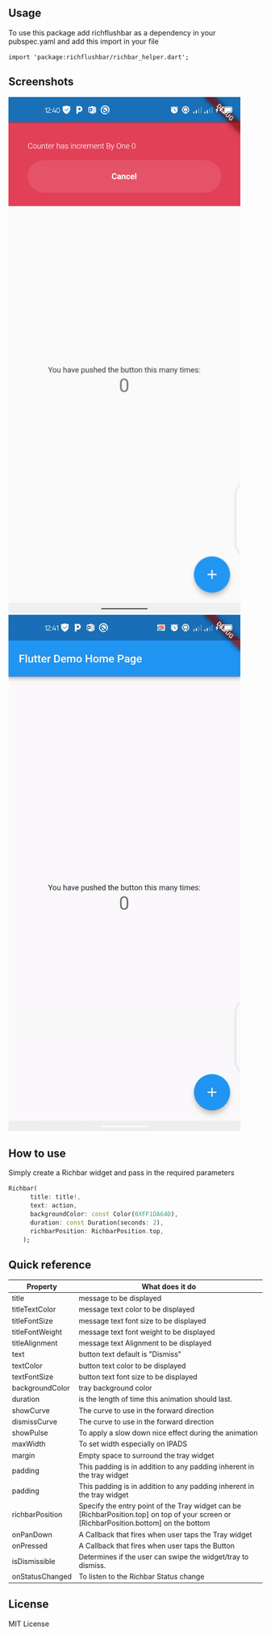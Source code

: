 <!--
This README describes the package. If you publish this package to pub.dev,
this README's contents appear on the landing page for your package.

For information about how to write a good package README, see the guide for
[writing package pages](https://dart.dev/guides/libraries/writing-package-pages).

For general information about developing packages, see the Dart guide for
[creating packages](https://dart.dev/guides/libraries/create-library-packages)
and the Flutter guide for
[developing packages and plugins](https://flutter.dev/developing-packages).
-->

## Usage

To use this package add richflushbar as a dependency in your pubspec.yaml and add this import in your file

```
import 'package:richflushbar/richbar_helper.dart';
```

## Screenshots

![Andriod Shot](screenshots/ss1.png)
![GIF Shot](screenshots/ss2.gif)

## How to use

Simply create a Richbar widget and pass in the required parameters

```dart
Richbar(
      title: title!,
      text: action,
      backgroundColor: const Color(0XFF1DA64D),
      duration: const Duration(seconds: 2),
      richbarPosition: RichbarPosition.top,
    );
```

## Quick reference

| Property        | What does it do                                                                                                                         |
| --------------- | --------------------------------------------------------------------------------------------------------------------------------------- |
| title           | message to be displayed                                                                                                                 |
| titleTextColor  | message text color to be displayed                                                                                                      |
| titleFontSize   | message text font size to be displayed                                                                                                  |
| titleFontWeight | message text font weight to be displayed                                                                                                |
| titleAlignment  | message text Alignment to be displayed                                                                                                  |
| text            | button text default is "Dismiss"                                                                                                        |
| textColor       | button text color to be displayed                                                                                                       |
| textFontSize    | button text font size to be displayed                                                                                                   |
| backgroundColor | tray background color                                                                                                                   |
| duration        | is the length of time this animation should last.                                                                                       |
| showCurve       | The curve to use in the forward direction                                                                                               |
| dismissCurve    | The curve to use in the forward direction                                                                                               |
| showPulse       | To apply a slow down nice effect during the animation                                                                                   |
| maxWidth        | To set width especially on IPADS                                                                                                        |
| margin          | Empty space to surround the tray widget                                                                                                 |
| padding         | This padding is in addition to any padding inherent in the tray widget                                                                  |
| padding         | This padding is in addition to any padding inherent in the tray widget                                                                  |
| richbarPosition | Specify the entry point of the Tray widget can be [RichbarPosition.top] on top of your screen or [RichbarPosition.bottom] on the bottom |
| onPanDown       | A Callback that fires when user taps the Tray widget                                                                                    |
| onPressed       | A Callback that fires when user taps the Button                                                                                         |
| isDismissible   | Determines if the user can swipe the widget/tray to dismiss.                                                                            |
| onStatusChanged | To listen to the Richbar Status change                                                                                                  |

## License

MIT License
